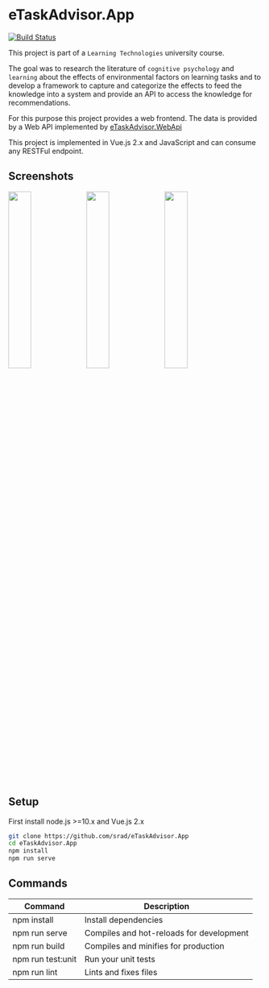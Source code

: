 # eTaskAdvisor.App

[![Build Status](https://jenkins.sedrad.com/buildStatus/icon?job=eTaskAdvisor.App)](https://jenkins.sedrad.com/job/eTaskAdvisor.App/)

This project is part of a `Learning Technologies` university course.

The goal was to research the literature of `cognitive psychology` and `learning` about the effects of environmental factors on learning tasks and to develop a framework to capture and categorize the effects to feed the knowledge into a system and provide an API to access the knowledge for recommendations. 

For this purpose this project provides a web frontend. The data is provided by a Web API implemented by [eTaskAdvisor.WebApi](https://github.com/srad/eTaskAdvisor.WebApi)

This project is implemented in Vue.js 2.x and JavaScript and can consume any RESTFul endpoint.

## Screenshots

<img src="/../master/docs/ui0.png?raw=true" width="30%"> <img src="/../master/docs/ui1.png?raw=true" width="30%"> <img src="/../master/docs/ui2.png?raw=true" width="30%">

## Setup

First install node.js >=10.x and Vue.js 2.x

```bash
git clone https://github.com/srad/eTaskAdvisor.App
cd eTaskAdvisor.App
npm install
npm run serve
```

## Commands

Command                    | Description
---------------------------|---------------------------------------------------------------------------------------
npm install                | Install dependencies
npm run serve              | Compiles and hot-reloads for development
npm run build              | Compiles and minifies for production
npm run test:unit          | Run your unit tests
npm run lint               | Lints and fixes files
